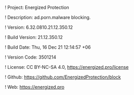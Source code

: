 ! Project: Energized Protection

! Description: ad.porn.malware blocking.

! Version: 6.32.0810.21.12.350.12

! Build Version: 21.12.350.12

! Build Date: Thu, 16 Dec 21 12:14:57 +06

! Version Code: 3501214

! License: CC BY-NC-SA 4.0, https://energized.pro/license

! Github: https://github.com/EnergizedProtection/block

! Web: https://energized.pro
